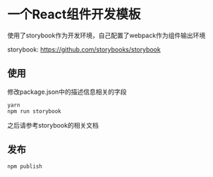 # 一个React组件开发模板
使用了storybook作为开发环境，自己配置了webpack作为组件输出环境  

storybook: https://github.com/storybooks/storybook

## 使用
修改package.json中的描述信息相关的字段  
```
yarn
npm run storybook
```
之后请参考storybook的相关文档  

## 发布

```
npm publish
```